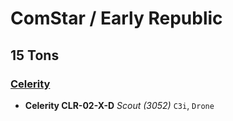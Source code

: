 # ComStar / Early Republic

## 15 Tons

### [Celerity](../../mechs/celerity.md)
- **Celerity CLR-02-X-D** *Scout (3052)* `C3i`, `Drone`
